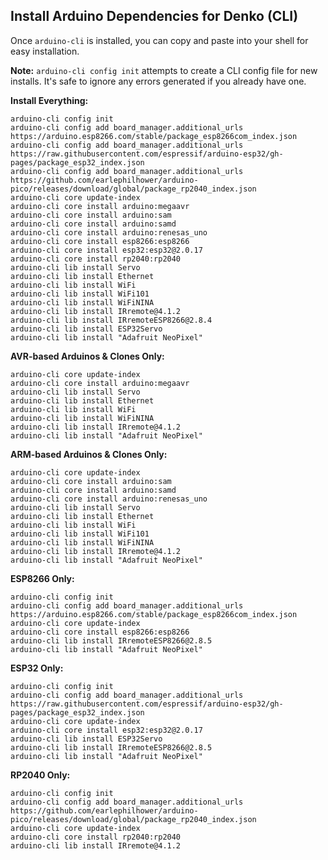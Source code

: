 ## Install Arduino Dependencies for Denko (CLI)

Once `arduino-cli` is installed, you can copy and paste into your shell for easy installation.

**Note:** `arduino-cli config init` attempts to create a CLI config file for new installs. It's safe to ignore any errors generated if you already have one.

**Install Everything:**
````shell
arduino-cli config init
arduino-cli config add board_manager.additional_urls https://arduino.esp8266.com/stable/package_esp8266com_index.json
arduino-cli config add board_manager.additional_urls https://raw.githubusercontent.com/espressif/arduino-esp32/gh-pages/package_esp32_index.json
arduino-cli config add board_manager.additional_urls https://github.com/earlephilhower/arduino-pico/releases/download/global/package_rp2040_index.json
arduino-cli core update-index
arduino-cli core install arduino:megaavr
arduino-cli core install arduino:sam
arduino-cli core install arduino:samd
arduino-cli core install arduino:renesas_uno
arduino-cli core install esp8266:esp8266
arduino-cli core install esp32:esp32@2.0.17
arduino-cli core install rp2040:rp2040
arduino-cli lib install Servo
arduino-cli lib install Ethernet
arduino-cli lib install WiFi
arduino-cli lib install WiFi101
arduino-cli lib install WiFiNINA
arduino-cli lib install IRremote@4.1.2
arduino-cli lib install IRremoteESP8266@2.8.4
arduino-cli lib install ESP32Servo
arduino-cli lib install "Adafruit NeoPixel"
````

**AVR-based Arduinos & Clones Only:**
````shell
arduino-cli core update-index
arduino-cli core install arduino:megaavr
arduino-cli lib install Servo
arduino-cli lib install Ethernet
arduino-cli lib install WiFi
arduino-cli lib install WiFiNINA
arduino-cli lib install IRremote@4.1.2
arduino-cli lib install "Adafruit NeoPixel"
````

**ARM-based Arduinos & Clones Only:**
````shell
arduino-cli core update-index
arduino-cli core install arduino:sam
arduino-cli core install arduino:samd
arduino-cli core install arduino:renesas_uno
arduino-cli lib install Servo
arduino-cli lib install Ethernet
arduino-cli lib install WiFi
arduino-cli lib install WiFi101
arduino-cli lib install WiFiNINA
arduino-cli lib install IRremote@4.1.2
arduino-cli lib install "Adafruit NeoPixel"
````

**ESP8266 Only:**
````shell
arduino-cli config init
arduino-cli config add board_manager.additional_urls https://arduino.esp8266.com/stable/package_esp8266com_index.json
arduino-cli core update-index
arduino-cli core install esp8266:esp8266
arduino-cli lib install IRremoteESP8266@2.8.5
arduino-cli lib install "Adafruit NeoPixel"
````

**ESP32 Only:**
````shell
arduino-cli config init
arduino-cli config add board_manager.additional_urls https://raw.githubusercontent.com/espressif/arduino-esp32/gh-pages/package_esp32_index.json
arduino-cli core update-index
arduino-cli core install esp32:esp32@2.0.17
arduino-cli lib install ESP32Servo
arduino-cli lib install IRremoteESP8266@2.8.5
arduino-cli lib install "Adafruit NeoPixel"
````

**RP2040 Only:**
````shell
arduino-cli config init
arduino-cli config add board_manager.additional_urls https://github.com/earlephilhower/arduino-pico/releases/download/global/package_rp2040_index.json
arduino-cli core update-index
arduino-cli core install rp2040:rp2040
arduino-cli lib install IRremote@4.1.2
````
